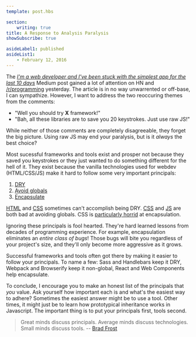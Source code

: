 ```yaml
---
template: post.hbs

section:
    writing: true
title: A Response to Analysis Paralysis
showSubscribe: true

asideLabel1: published
asideList1:
    - February 12, 2016
---
```


The *[I'm a web developer and I've been stuck with the simplest app for the last 10 days](https://medium.com/@pistacchio/i-m-a-web-developer-and-i-ve-been-stuck-with-the-simplest-app-for-the-last-10-days-fb5c50917df#.embpeepov)* Medium post gained a lot of attention on HN and [/r/programming](https://www.reddit.com/r/programming/comments/458udn/im_a_web_developer_and_ive_been_stuck_with_the/) yesterday. The article is in no way unwarrented or off-base, I can sympathize. However, I want to address the two reoccuring themes from the comments:

* "Well you should try **X** framework!"
* "Bah, all these libraries are to save you 20 keystrokes. Just use raw JS!"

While neither of those comments are completely disagreeable, they forget the big picture. Using raw JS may end your paralysis, but is it *always* the best choice?

Most sucessful frameworks and tools exist and prosper not because they saved you keystrokes or they just wanted to do something different for the hell of it. They exist because the vanilla technologies used for webdev (HTML/CSS/JS) make it hard to follow some very important principals:

1. [DRY](https://en.wikipedia.org/wiki/Don%27t_repeat_yourself)
2. [Avoid globals](http://c2.com/cgi/wiki?GlobalVariablesAreBad)
3. [Encapsulate](http://stackoverflow.com/questions/18300953/why-encapsulation-is-an-important-feature-of-oop-languages)

[HTML](http://stackoverflow.com/questions/7696955/how-to-create-dry-html) and [CSS](http://alistapart.com/article/why-sass) sometimes can't accomplish being DRY. [CSS](https://medium.com/seek-ui-engineering/the-end-of-global-css-90d2a4a06284#.igsnzzjbz) and [JS](http://requirejs.org/docs/why.html) are both bad at avoiding globals. CSS is [particularly horrid](https://github.com/Wolfr/css-encapsulation-today) at encapsulation.

Ignoring these principals is fool hearted. They're hard learned lessons from decades of programming experience. For example, encapsulation eliminates an *entire class of bugs*! Those bugs will bite you regardless of your project's size, and they'll only become more aggressive as it grows.

Successful frameworks and tools often got there by making it easier to follow your principals. To name a few: Sass and Handlebars keep it DRY, Webpack and Browserify keep it non-global, React and Web Components help encapsulate.

To conclude, I encourage you to make an honest list of the principals that *you* value. Ask yourself how important each is and what's the easiest way to adhere? Sometimes the easiest answer might be to use a tool. Other times, it might just be to learn how prototypical inheritance works in Javascript. The important thing is to put your principals first, tools second.

> Great minds discuss principals. Average minds discuss technologies. Small minds discuss tools. -- [Brad Frost](http://bradfrost.com/blog/post/i-have-no-idea-what-the-hell-i-am-doing/)
